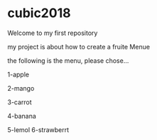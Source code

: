 # cubic2018

Welcome to my first repository 

my project is about how to create a fruite Menue

the following is the menu, please chose...

1-apple

2-mango

3-carrot

4-banana

5-lemol
6-strawberrt
